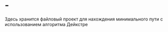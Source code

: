 # -
Здесь хранится файловый проект для нахождения минимального пути с использованием алгоритма Дейкстре
